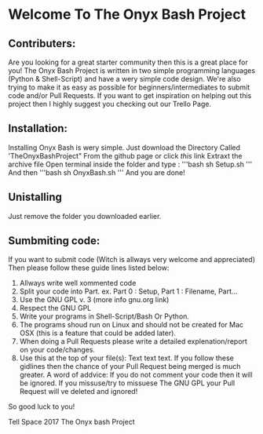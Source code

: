 # Welcome To The Onyx Bash Project

## Contributers:
Are you looking for a great starter community then this is a great place for you! The Onyx Bash Project is written in two simple programming languages (Python & Shell-Script) and have a wery simple code design. We're also trying to make it as easy as possible for beginners/intermediates to submit code and/or Pull Requests. If you want to get inspiration on helping out this project then I highly suggest you checking out our Trello Page.

## Installation:
Installing Onyx Bash is wery simple. Just download the Directory Called 'TheOnyxBashProject" From the github page or click *this* link
Extraxt the archive file
Open terminal inside the folder and type :
'''bash
sh Setup.sh
'''
And then
'''bash
sh OnyxBash.sh
'''
And you are done!

## Unistalling
Just remove the folder you downloaded earlier.


## Sumbmiting code:

If you want to submit code (Witch is allways very welcome and appreciated) Then please follow these guide lines listed below:
1. Allways write well xommented code
2. ‎Split your code into Part. ex. Part 0 : Setup, Part 1 : Filename, Part...
3. ‎Use the GNU GPL v. 3 (more info gnu.org link)
4. ‎Respect the GNU GPL
5. ‎Write your programs in Shell-Script/Bash Or Python.
6. ‎The programs shoud run on Linux and should not be created for Mac OSX (this is a feature that could be added later).
7. ‎When doing a Pull Requests please write a detailed explenation/report on your code/changes.
8. ‎Use this at the top of your file(s):
Text text text.
If you follow these gidlines then the chance of your Pull Request being merged is much greater.
A word of addvice: If you do not comment your code then it will be ignored. If you missuse/try to missuese The GNU GPL your Pull Request will ve deleted and ignored!

So good luck to you!


Tell Space 2017 The Onyx bash Project
